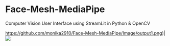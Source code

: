 # Face-Mesh-MediaPipe

 Computer Vision User Interface using StreamLit in Python & OpenCV
 
 https://github.com/monika2910/Face-Mesh-MediaPipe/Image/output1.png)| <img src="https://github.com/monika2910/Face-Mesh-MediaPipe/main/Image/output1.png"  />
